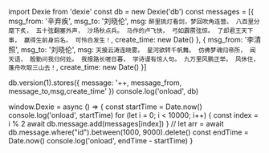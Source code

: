 import Dexie from 'dexie'
const db = new Dexie('db')
const messages = [{
  msg_from: '辛弃疾',
  msg_to: '刘晓伦',
  msg: `醉里挑灯看剑，梦回吹角连营。 八百里分麾下炙， 五十弦翻塞外声， 沙场秋点兵。
    马作的卢飞快， 弓如霹雳弦惊。 了却君王天下事， 赢得生前身后名。 可怜白发生！`,
  create_time: new Date()
}, {
  msg_from: '李清照',
  msg_to: '刘晓伦',
  msg: `天接云涛连晓雾。 星河欲转千帆舞。 仿佛梦魂归帝所， 闻天语， 殷勤问我归何处。 我报路长嗟日暮， 学诗谩有惊人句。
    九万里风鹏正举。 风休住， 蓬舟吹取三山去！`,
  create_time: new Date()
}]

db.version(1).stores({
  message: '++, message_from, message_to,msg,create_time'
})
console.log('onload', db)

window.Dexie = async () => {
  const startTime = Date.now()
  console.log('onload', startTime)
  for (let i = 0; i < 10000; i++) {
    const index = i % 2
    await db.message.add(messages[index])
  }
  // let arr = await db.message.where("id").between(1000, 9000).delete()
  const endTime = Date.now()
  console.log('onload', endTime - startTime)
}